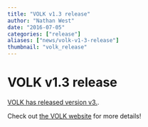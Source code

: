 ```yaml
---
title: "VOLK v1.3 release"
author: "Nathan West"
date: "2016-07-05"
categories: ["release"]
aliases: ["news/volk-v1-3-release"]
thumbnail: "volk_release"
---
```


# VOLK v1.3 release

[VOLK has released version v3.](http://libvolk.org/release-v123.html).

Check out [the VOLK website](http://libvolk.org/) for more details!
